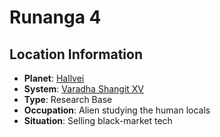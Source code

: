 # Runanga 4

## Location Information
- **Planet**: [Hallvei](../planet--hallvei.md)
- **System**: [Varadha Shangit XV](../../../system--varadha-shangit-xv.md)
- **Type**: Research Base
- **Occupation**: Alien studying the human locals
- **Situation**: Selling black-market tech